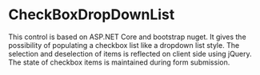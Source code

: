 # CheckBoxDropDownList
This control is based on ASP.NET Core and bootstrap nuget.
It gives the possibility of populating a checkbox list like a dropdown list style.
The selection and deselection of items is reflected on client side using jQuery.
The state of checkbox items is maintained during form submission. 
